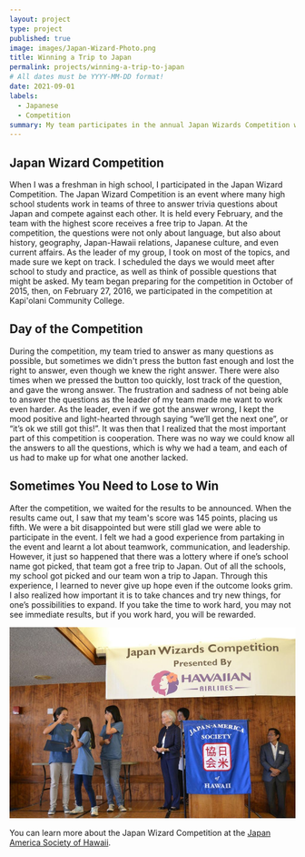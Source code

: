 ```yaml
---
layout: project
type: project
published: true
image: images/Japan-Wizard-Photo.png
title: Winning a Trip to Japan
permalink: projects/winning-a-trip-to-japan
# All dates must be YYYY-MM-DD format!
date: 2021-09-01
labels:
  - Japanese
  - Competition
summary: My team participates in the annual Japan Wizards Competition with a surprising twist at the end.
---
```


## **Japan Wizard Competition**

When I was a freshman in high school, I participated in the Japan Wizard Competition. The Japan Wizard Competition is an event where many high school students work in teams of three to answer trivia questions about Japan and compete against each other. It is held every February, and the team with the highest score receives a free trip to Japan. At the competition, the questions were not only about language, but also about history, geography, Japan-Hawaii relations, Japanese culture, and even current affairs. As the leader of my group, I took on most of the topics, and made sure we kept on track. I scheduled the days we would meet after school to study and practice, as well as think of possible questions that might be asked. My team began preparing for the competition in October of 2015, then, on February 27, 2016, we participated in the competition at Kapi'olani Community College.

## **Day of the Competition**

During the competition, my team tried to answer as many questions as possible, but sometimes we didn't press the button fast enough and lost the right to answer, even though we knew the right answer. There were also times when we pressed the button too quickly, lost track of the question, and gave the wrong answer. The frustration and sadness of not being able to answer the questions as the leader of my team made me want to work even harder. As the leader, even if we got the answer wrong, I kept the mood positive and light-hearted through saying “we’ll get the next one”, or “it’s ok we still got this!”. It was then that I realized that the most important part of this competition is cooperation. There was no way we could know all the answers to all the questions, which is why we had a team, and each of us had to make up for what one another lacked. 

## **Sometimes You Need to Lose to Win**

After the competition, we waited for the results to be announced. When the results came out, I saw that my team's score was 145 points, placing us fifth. We were a bit disappointed but were still glad we were able to participate in the event. I felt we had a good experience from partaking in the event and learnt a lot about teamwork, communication, and leadership. However, it just so happened that there was a lottery where if one’s school name got picked, that team got a free trip to Japan. Out of all the schools, my school got picked and our team won a trip to Japan. Through this experience, I learned to never give up hope even if the outcome looks grim. I also realized how important it is to take chances and try new things, for one’s possibilities to expand. If you take the time to work hard, you may not see immediate results, but if you work hard, you will be rewarded.


<img class="ui medium right floated rounded image" src="../images/JapanWizardsRaffle.jpg">

You can learn more about the Japan Wizard Competition at the [Japan America Society of Hawaii](https://www.jashawaii.org/).

